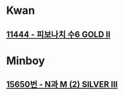# Kwan
## [11444 - 피보나치 수6 GOLD II](https://www.acmicpc.net/problem/11444)

# Minboy
## [15650번 - N과 M (2) SILVER III](https://www.acmicpc.net/problem/15650)
